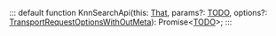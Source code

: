 :::
default function KnnSearchApi(this: [That](./That.md), params?: [TODO](./TODO.md), options?: [TransportRequestOptionsWithOutMeta](./TransportRequestOptionsWithOutMeta.md)): Promise<[TODO](./TODO.md)>;
:::
